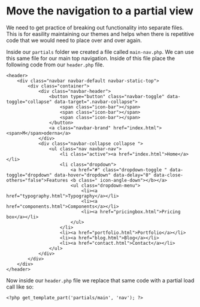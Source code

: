 # Move the navigation to a partial view

We need to get practice of breaking out functionality into separate files. This is for easility maintaining our themes and helps when there is repetitive code that we would need to place over and over again.

Inside our `partials` folder we created a file called `main-nav.php`. We can use this same file for our main top navigation. Inside of this file place the following code from our `header.php` file.

```
<header>
    <div class="navbar navbar-default navbar-static-top">
        <div class="container">
            <div class="navbar-header">
                <button type="button" class="navbar-toggle" data-toggle="collapse" data-target=".navbar-collapse">
                    <span class="icon-bar"></span>
                    <span class="icon-bar"></span>
                    <span class="icon-bar"></span>
                </button>
                <a class="navbar-brand" href="index.html"><span>M</span>oderna</a>
            </div>
            <div class="navbar-collapse collapse ">
                <ul class="nav navbar-nav">
                    <li class="active"><a href="index.html">Home</a></li>
                    <li class="dropdown">
                        <a href="#" class="dropdown-toggle " data-toggle="dropdown" data-hover="dropdown" data-delay="0" data-close-others="false">Features <b class=" icon-angle-down"></b></a>
                        <ul class="dropdown-menu">
                            <li><a href="typography.html">Typography</a></li>
                            <li><a href="components.html">Components</a></li>
                            <li><a href="pricingbox.html">Pricing box</a></li>
                        </ul>
                    </li>
                    <li><a href="portfolio.html">Portfolio</a></li>
                    <li><a href="blog.html">Blog</a></li>
                    <li><a href="contact.html">Contact</a></li>
                </ul>
            </div>
        </div>
    </div>
</header>
```

Now inside our `header.php` file we replace that same code with a partial load call like so:

```
<?php get_template_part('partials/main', 'nav'); ?>
```

